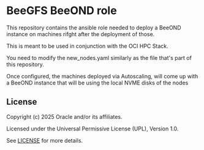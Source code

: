 # BeeGFS BeeOND role

This repository contains the ansible role needed to deploy a BeeOND instance on machines rifght after the deployment of those.

This is meant to be used in conjunction with the OCI HPC Stack.

You need to modify the new_nodes.yaml similarly as the file that's part of this repository.

Once configured, the machines deployed via Autoscaling, will come up with a BeeOND instance that will be using the local NVME disks of the nodes

## License

Copyright (c) 2025 Oracle and/or its affiliates.

Licensed under the Universal Permissive License (UPL), Version 1.0.

See [LICENSE](https://github.com/oracle-devrel/technology-engineering/blob/main/LICENSE) for more details.
